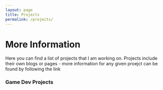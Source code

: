 ```yaml
---
layout: page
title: Projects
permalink: /projects/
---
```


# More Information

Here you can find a list of projects that I am working on. Projects include their own blogs or pages - more information for any given proejct can be found by following the link

### Game Dev Projects
